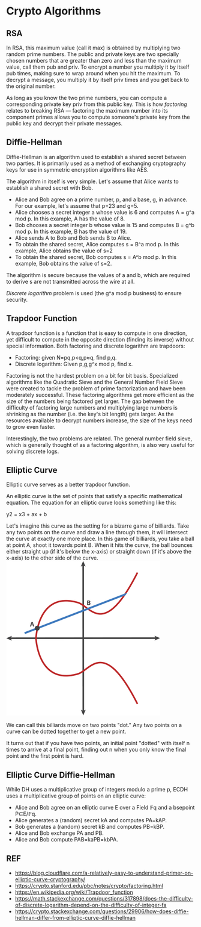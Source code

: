 # Crypto Algorithms
## RSA
In RSA, this maximum value (call it max) is obtained by multiplying two random prime numbers.
The public and private keys are two specially chosen numbers that are greater than zero and less than the maximum value, call them pub and priv.
To encrypt a number you multiply it by itself pub times, making sure to wrap around when you hit the maximum.
To decrypt a message, you multiply it by itself priv times and you get back to the original number.

As long as you know the two prime numbers, you can compute a corresponding private key priv from this public key.
This is how *factoring* relates to breaking RSA — factoring the maximum number into its component primes
allows you to compute someone's private key from the public key and decrypt their private messages.

## Diffie-Hellman
Diffie-Hellman is an algorithm used to establish a shared secret between two parties. It is primarily used as a method of exchanging cryptography keys for use in symmetric encryption algorithms like AES.

The algorithm in itself is very simple. Let's assume that Alice wants to establish a shared secret with Bob.

* Alice and Bob agree on a prime number, p, and a base, g, in advance. For our example, let's assume that p=23 and g=5.
* Alice chooses a secret integer a whose value is 6 and computes A = g^a mod p. In this example, A has the value of 8.
* Bob chooses a secret integer b whose value is 15 and computes B = g^b mod p. In this example, B has the value of 19.
* Alice sends A to Bob and Bob sends B to Alice.
* To obtain the shared secret, Alice computes s = B^a mod p. In this example, Alice obtains the value of s=2
* To obtain the shared secret, Bob computes s = A^b mod p. In this example, Bob obtains the value of s=2.

The algorithm is secure because the values of a and b, which are required to derive s are not transmitted across the wire at all.

*Discrete logarithm* problem is used (the g^a mod p business) to ensure security.

## Trapdoor Function
A trapdoor function is a function that is easy to compute in one direction, yet difficult to compute in the opposite direction (finding its inverse) without special information.
Both factoring and discrete logarithm are trapdoors:

* Factoring: given N=pq,p<q,p≈q, find p,q.
* Discrete logarithm: Given p,g,g^x mod p, find x.

Factoring is not the hardest problem on a bit for bit basis. Specialized algorithms like the Quadratic Sieve and the General Number Field Sieve were created to tackle the problem of prime factorization and have been moderately successful.
These factoring algorithms get more efficient as the size of the numbers being factored get larger. The gap between the difficulty of factoring large numbers and multiplying large numbers is shrinking as the number (i.e. the key's bit length) gets larger. As the resources available to decrypt numbers increase, the size of the keys need to grow even faster.

Interestingly, the two problems are related. The general number field sieve, which is generally thought of as a factoring algorithm, is also very useful for solving discrete logs.

## Elliptic Curve
Elliptic curve serves as a better trapdoor function.

An elliptic curve is the set of points that satisfy a specific mathematical equation. The equation for an elliptic curve looks something like this:

y2 = x3 + ax + b

Let's imagine this curve as the setting for a bizarre game of billiards. Take any two points on the curve and draw a line through them, it will intersect the curve at exactly one more place. In this game of billiards, you take a ball at point A, shoot it towards point B. When it hits the curve, the ball bounces either straight up (if it's below the x-axis) or straight down (if it's above the x-axis) to the other side of the curve.
![Elliptic curve](img/elliptic_curve.gif)

We can call this billiards move on two points "dot." Any two points on a curve can be dotted together to get a new point.

It turns out that if you have two points, an initial point "dotted" with itself n times to arrive at a final point, finding out n when you only know the final point and the first point is hard.

## Elliptic Curve Diffie-Hellman

While DH uses a multiplicative group of integers modulo a prime p, ECDH uses a multiplicative group of points on an elliptic curve:
* Alice and Bob agree on an elliptic curve E over a Field 𝔽q and a bsepoint P∈E/𝔽q.
* Alice generates a (random) secret kA and computes PA=kAP.
* Bob generates a (random) secret kB and computes PB=kBP.
* Alice and Bob exchange PA and PB.
* Alice and Bob compute PAB=kaPB=kbPA.

## REF
* https://blog.cloudflare.com/a-relatively-easy-to-understand-primer-on-elliptic-curve-cryptography/
* https://crypto.stanford.edu/pbc/notes/crypto/factoring.html
* https://en.wikipedia.org/wiki/Trapdoor_function
* https://math.stackexchange.com/questions/317898/does-the-difficulty-of-discrete-logarithm-depend-on-the-difficulty-of-integer-fa
* https://crypto.stackexchange.com/questions/29906/how-does-diffie-hellman-differ-from-elliptic-curve-diffie-hellman
